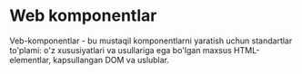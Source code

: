 # Web komponentlar

Veb-komponentlar - bu mustaqil komponentlarni yaratish uchun standartlar to'plami: o'z xususiyatlari va usullariga ega bo'lgan maxsus HTML-elementlar, kapsullangan DOM va uslublar.
